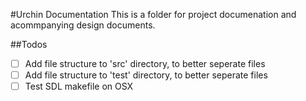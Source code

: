 #Urchin Documentation
This is a folder for project documenation and acommpanying design documents.

##Todos
- [ ] Add file structure to 'src' directory, to better seperate files
- [ ] Add file structure to 'test' directory, to better seperate files
- [ ] Test SDL makefile on OSX
